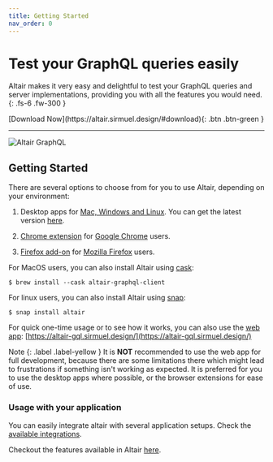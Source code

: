 ```yaml
---
title: Getting Started
nav_order: 0
---
```


# Test your GraphQL queries easily

Altair makes it very easy and delightful to test your GraphQL queries and server implementations, providing you with all the features you would need.
{: .fs-6 .fw-300 }

<span class="fs-6">
[Download Now](https://altair.sirmuel.design/#download){: .btn .btn-green }
</span>

---

![Altair GraphQL](/assets/img/app-shot.png)

## Getting Started

There are several options to choose from for you to use Altair, depending on your environment:

1. Desktop apps for [Mac, Windows and Linux](https://altair.sirmuel.design/). You can get the latest version [here](https://altair.sirmuel.design/#download).
1. [Chrome extension](https://chrome.google.com/webstore/detail/altair-graphql-client/flnheeellpciglgpaodhkhmapeljopja) for [Google Chrome](https://www.google.com/chrome/) users.

1. [Firefox add-on](https://addons.mozilla.org/en-US/firefox/addon/altair-graphql-client/) for [Mozilla Firefox](https://www.mozilla.org/en-US/firefox/) users.


For MacOS users, you can also install Altair using [cask](https://github.com/Homebrew/homebrew-cask):

```
$ brew install --cask altair-graphql-client
```

For linux users, you can also install Altair using [snap](https://snapcraft.io/altair):

```
$ snap install altair
```

For quick one-time usage or to see how it works, you can also use the [web app](https://altair-gql.sirmuel.design/): [https://altair-gql.sirmuel.design/](https://altair-gql.sirmuel.design/)

Note
{: .label .label-yellow }
It is **NOT** recommended to use the web app for full development, because there are some limitations there which might lead to frustrations if something isn't working as expected. It is preferred for you to use the desktop apps where possible, or the browser extensions for ease of use.


### Usage with your application
You can easily integrate altair with several application setups. Check the [available integrations](/docs/integrations).

Checkout the features available in Altair [here](/docs/features).
